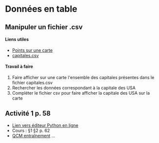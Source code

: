 # Données en table
## Manipuler un fichier .csv
#### Liens utiles
* [Points sur une carte](https://www.cahier-nsi.fr/livecsvmap2/)
* [capitales.csv](https://github.com/thfruchart/1nsi/blob/main/S4/capitales.csv)

#### Travail à faire
1. Faire afficher sur une carte l'ensemble des capitales présentes dans le fichier capitales.csv
2. Rechercher les données correspondant à la capitale des USA
3. Compléter le fichier csv pour faire afficher la capitale des USA sur la carte

## Activité 1 p. 58
* [Lien vers éditeur Python en ligne](https://www.cahier-nsi.fr/webpython/?template=Seq4_activite1.py)
* Cours : §1 §2 p. 62
* [QCM entraînement](https://genumsi.inria.fr/qcm.php?h=9edf61f67a09b941548fd3de292bfad6)  ... [](https://genumsi.inria.fr/qcm-corrige.php?cle=Mzc2OzQ3NDs1ODk7NTkwOzU5NDs2MzE7NjM1OzYzNjs3MTY7NzE3OzgwNDs5NzI7MTAxNDsxNzYw)
